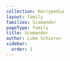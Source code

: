 ```yaml
---
collection: Harrypedia
layout: family
families: Scamander
pageType: family
title: Scamander
author: Luke Schierer
sidebar:
  order: 1
---
```

